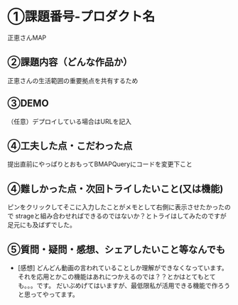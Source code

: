 # ①課題番号-プロダクト名
正恵さんMAP

## ②課題内容（どんな作品か）
正恵さんの生活範囲の重要拠点を共有するため

## ③DEMO
（任意）デプロイしている場合はURLを記入

## ④工夫した点・こだわった点
提出直前にやっぱりとおもってBMAPQueryにコードを変更下こと

## ④難しかった点・次回トライしたいこと(又は機能)
ピンをクリックしてそこに入力したことがメモとして右側に表示させたかったので
strageと組み合わせればできるのではないか？とトライはしてみたのですが
足元にも及ばずでした。

## ⑤質問・疑問・感想、シェアしたいこと等なんでも
- [感想]
どんどん動画の言われていることしか理解ができなくなっています。
それを応用とかこの機能はあれにつかえるのでは？？とかはとてもとても。。。です。
だいぶめげてはいますが、最低限私が活用できる機能で作ろうと思ってやってます。
